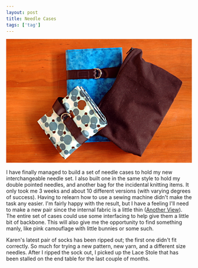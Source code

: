 ```yaml
---
layout: post
title: Needle Cases
tags: ['tag']
---
```


![Needle Cases :: Nikon D70](/media/2008/01/needlecases.jpg)

I have finally managed to build a set of needle cases to hold my new
interchangeable needle set. I also built one in the same style to hold
my double pointed needles, and another bag for the incidental knitting
items. It only took me 3 weeks and about 10 different versions (with
varying degrees of success). Having to relearn how to use a sewing
machine didn't make the task any easier. I'm fairly happy with the
result, but I have a feeling I'll need to make a new pair since the
internal fabric is a little thin ([Another
View](/media/2008/01/needlecase.jpg)). The entire set of cases could use
some interfacing to help give them a little bit of backbone. This will
also give me the opportunity to find something manly, like pink
camouflage with little bunnies or some such.

Karen's latest pair of socks has been ripped out; the first one didn't
fit correctly. So much for trying a new pattern, new yarn, and a
different size needles. After I ripped the sock out, I picked up the
Lace Stole that has been stalled on the end table for the last couple of
months.

